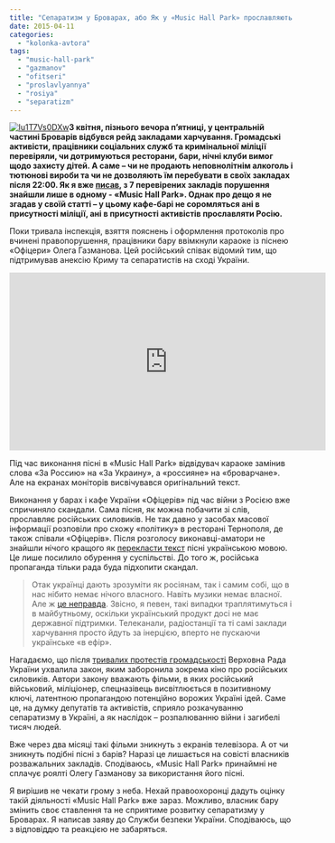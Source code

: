 ```yaml
---
title: "Сепаратизм у Броварах, або Як у «Music Hall Park» прославляють Росію - ВІДЕО"
date: 2015-04-11
categories: 
  - "kolonka-avtora"
tags: 
  - "music-hall-park"
  - "gazmanov"
  - "ofitseri"
  - "proslavlyannya"
  - "rosiya"
  - "separatizm"
---
```


[![Iu1T7Vs0DXw](https://mpz.brovary.org/wp-content/uploads/2015/04/Iu1T7Vs0DXw.jpg)](https://mpz.brovary.org/wp-content/uploads/2015/04/Iu1T7Vs0DXw.jpg)**3 квітня, пізнього вечора п’ятниці, у центральній частині Броварів відбувся рейд закладами харчування. Громадські активісти, працівники соціальних служб та кримінальної міліції перевіряли, чи дотримуються ресторани, бари, нічні клуби вимог щодо захисту дітей. А саме – чи не продають неповнолітнім алкоголь і тютюнові вироби та чи не дозволяють їм перебувати в своїх закладах після 22:00. Як я вже [писав](https://mpz.brovary.org/hto-prodaye-alkogol-nepovnolitnim-aktivisti-proveli-reyd-po-zakladah-harchuvannya-u-brovarah/), з 7 перевірених закладів порушення знайшли лише в одному - «Music Hall Park». Однак про дещо я не згадав у своїй статті – у цьому кафе-барі не соромляться ані в присутності міліції, ані в присутності активістів прославляти Росію.**

Поки тривала інспекція, взяття пояснень і оформлення протоколів про вчинені правопорушення, працівники бару ввімкнули караоке із піснею «Офіцери» Олега Газманова. Цей російський співак відомий тим, що підтримував анексію Криму та сепаратистів на сході України.

<iframe src="https://www.youtube.com/embed/rcRhLGUg3ZQ" width="560" height="315" frameborder="0" allowfullscreen="allowfullscreen"></iframe>

Під час виконання пісні в «Music Hall Park» відвідувач караоке замінив слова «За Россию» на «За Украину», а «россияне» на «броварчане». Але на екранах моніторів висвічувався оригінальний текст.

Виконання у барах і кафе України «Офіцерів» під час війни з Росією вже спричиняло скандали. Сама пісня, як можна побачити зі слів, прославляє російських силовиків. Не так давно у засобах масової інформації розповіли про схожу «політику» в ресторані Тернополя, де також співали «Офіцерів». Після розголосу виконавці-аматори не знайшли нічого кращого як [перекласти текст](http://www.gazeta-misto.te.ua/news/u-ternopoli-pisnyu-hazmanova-ofitsery-pererobyly-na-ukrajinskyj-lad-video/) пісні українською мовою. Це лише посилило обурення у суспільстві. До того ж, російська пропаганда тільки рада буда підхопити скандал.

> Отак українці дають зрозуміти як росіянам, так і самим собі, що в нас нібито немає нічого власного. Навіть музики немає власної. Але ж [це неправда](http://cultprostir.ua/uk/post/prokrutit-cyu-pisnyu-po-radio). Звісно, я певен, такі випадки траплятимуться і в майбутньому, оскільки український продукт досі не має державної підтримки. Телеканали, радіостанції та ті самі заклади харчування просто йдуть за інерцією, вперто не пускаючи українське «в ефір».

Нагадаємо, що після [тривалих протестів громадськості](https://uk.wikipedia.org/wiki/%D0%91%D0%BE%D0%B9%D0%BA%D0%BE%D1%82_%D1%80%D0%BE%D1%81%D1%96%D0%B9%D1%81%D1%8C%D0%BA%D0%BE%D0%B3%D0%BE_%D0%BA%D1%96%D0%BD%D0%BE) Верховна Рада України ухвалила закон, яким заборонила зокрема кіно про російських силовиків. Автори закону вважають фільми, в яких російський військовий, міліціонер, спецназівець висвітлюється в позитивному ключі, латентною пропагандою потенційно ворожих Україні ідей. Саме це, на думку депутатів та активістів, сприяло розкачуванню сепаратизму в Україні, а як наслідок – розпалюванню війни і загибелі тисяч людей.

Вже через два місяці такі фільми зникнуть з екранів телевізора. А от чи зникнуть подібні пісні з барів? Наразі це лишається на совісті власників розважальних закладів. Сподіваюсь, «Music Hall Park» принаймні не сплачує роялті Олегу Газманову за використання його пісні.

Я вирішив не чекати грому з неба. Нехай правоохоронці дадуть оцінку такій діяльності «Music Hall Park» вже зараз. Можливо, власник бару змінить своє ставлення та не сприятиме розвитку сепаратизму у Броварах. Я написав заяву до Служби безпеки України. Сподіваюсь, що з відповіддю та реакцією не забаряться.
